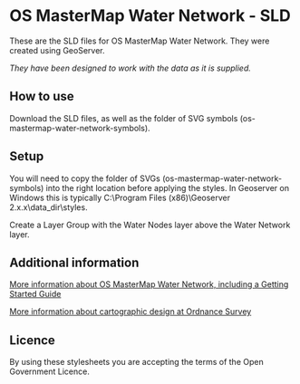 # OS MasterMap Water Network - SLD
These are the SLD files for OS MasterMap Water Network. They were created using GeoServer.

*They have been designed to work with the data as it is supplied.*

## How to use
Download the SLD files, as well as the folder of SVG symbols (os-mastermap-water-network-symbols).

## Setup
You will need to copy the folder of SVGs (os-mastermap-water-network-symbols) into the right location before applying the styles. In Geoserver on Windows this is typically C:\Program Files (x86)\Geoserver 2.x.x\data_dir\styles.

Create a Layer Group with the Water Nodes layer above the Water Network layer.

## Additional information
[More information about OS MasterMap Water Network, including a Getting Started Guide](https://www.ordnancesurvey.co.uk/business-government/products/mastermap-water)

[More information about cartographic design at Ordnance Survey](https://github.com/OrdnanceSurvey/GeoDataViz-Toolkit) 

## Licence
By using these stylesheets you are accepting the terms of the Open Government Licence. 
